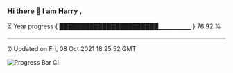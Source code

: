 ### Hi there 👋 I am Harry , 

⏳ Year progress { ███████████████████████▁▁▁▁▁▁▁ } 76.92 %

---

⏰ Updated on Fri, 08 Oct 2021 18:25:52 GMT

![Progress Bar CI](https://github.com/duykhang68/duykhang68/workflows/Progress%20Bar%20CI/badge.svg)
